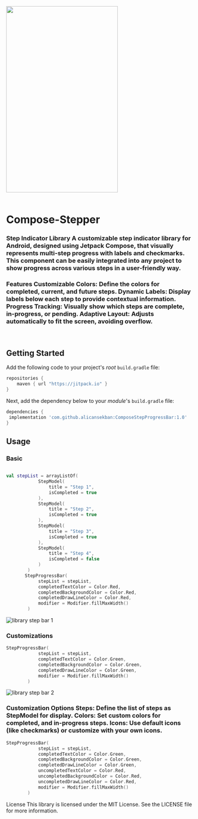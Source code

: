 <div align="start">
  <img src="images/Stepper.gif" width="300" height="500"/>
</div>
<br>

<h1 align="start">Compose-Stepper</h1>
<h3 align="start">
Step Indicator Library
A customizable step indicator library for Android, designed using Jetpack Compose, that visually represents multi-step progress with labels and checkmarks. This component can be easily integrated into any project to show progress across various steps in a user-friendly way.
</h3>

<h3 align="start">
Features
Customizable Colors: 
Define the colors for completed, current, and future steps.
Dynamic Labels: Display labels below each step to provide contextual information.
Progress Tracking: Visually show which steps are complete, in-progress, or pending.
Adaptive Layout: Adjusts automatically to fit the screen, avoiding overflow.
</h3>
<br>


## Getting Started


Add the following code to your project's _root_ `build.gradle` file:

```groovy
repositories {
    maven { url "https://jitpack.io" }
}
```

Next, add the dependency below to your _module_'s `build.gradle` file:

```gradle
dependencies {
 implementation 'com.github.alicansekban:ComposeStepProgressBar:1.0'
}
```

## Usage

### Basic

```kotlin

val stepList = arrayListOf(
            StepModel(
                title = "Step 1",
                isCompleted = true
            ),
            StepModel(
                title = "Step 2",
                isCompleted = true
            ),
            StepModel(
                title = "Step 3",
                isCompleted = true
            ),
            StepModel(
                title = "Step 4",
                isCompleted = false
            )
        )
       StepProgressBar(
            stepList = stepList,
            completedTextColor = Color.Red,
            completedBackgroundColor = Color.Red,
            completedDrawLineColor = Color.Red,
            modifier = Modifier.fillMaxWidth()
        )

```

![library step bar 1](https://github.com/user-attachments/assets/15131d01-c5a4-43c8-a081-cd6fe4656fa2)


### Customizations

```kotlin
StepProgressBar(
            stepList = stepList,
            completedTextColor = Color.Green,
            completedBackgroundColor = Color.Green,
            completedDrawLineColor = Color.Green,
            modifier = Modifier.fillMaxWidth()
        )
```

![library step bar 2](https://github.com/user-attachments/assets/e8c16cb2-857d-4bcd-9166-be27d27b98ac)


<h3 align="start">
Customization Options
Steps: Define the list of steps as StepModel for display.
Colors: Set custom colors for completed, and in-progress steps.
Icons: Use default icons (like checkmarks) or customize with your own icons.
</h3>

```kotlin
StepProgressBar(
            stepList = stepList,
            completedTextColor = Color.Green,
            completedBackgroundColor = Color.Green,
            completedDrawLineColor = Color.Green,
            uncompletedTextColor = Color.Red,
            uncompletedBackgroundColor = Color.Red,
            uncompletedDrawLineColor = Color.Red,
            modifier = Modifier.fillMaxWidth()
        )
```

License
This library is licensed under the MIT License. See the LICENSE file for more information.
  
